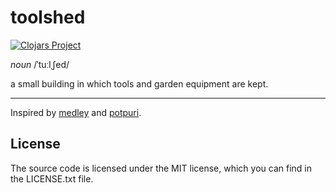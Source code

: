 # toolshed 
[![Clojars Project](https://img.shields.io/clojars/v/callum-herries/toolshed.svg)](https://clojars.org/callum-herries/toolshed)

*noun*
/ˈtuːlˌʃed/

a small building in which tools and garden equipment are kept.

-------------

Inspired by [medley](https://github.com/weavejester/medley) and [potpuri](https://github.com/metosin/potpuri).

## License

The source code is licensed under the MIT license, which you can find in the LICENSE.txt file.
